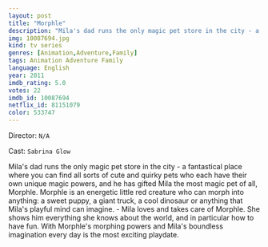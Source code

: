 ```yaml
---
layout: post
title: "Morphle"
description: "Mila's dad runs the only magic pet store in the city - a fantastical place where you can find all sorts of cute and quirky pets who each have their own unique magic powers, and he has gifted Mila the most magic pet of all, Morphle. Morphle is an energetic little red creature who can morph into anything: a sweet puppy, a giant truck, a cool dinosaur or anything that Mila's playful mind can imagine. - Mila loves and takes care of Morphle. She shows him everything she knows about the world, and in particular how to have fun. With Morphle's morphing powers and Mila's boundless im.."
img: 10087694.jpg
kind: tv series
genres: [Animation,Adventure,Family]
tags: Animation Adventure Family 
language: English
year: 2011
imdb_rating: 5.0
votes: 22
imdb_id: 10087694
netflix_id: 81151079
color: 533747
---
```

Director: `N/A`  

Cast: `Sabrina Glow` 

Mila's dad runs the only magic pet store in the city - a fantastical place where you can find all sorts of cute and quirky pets who each have their own unique magic powers, and he has gifted Mila the most magic pet of all, Morphle. Morphle is an energetic little red creature who can morph into anything: a sweet puppy, a giant truck, a cool dinosaur or anything that Mila's playful mind can imagine. - Mila loves and takes care of Morphle. She shows him everything she knows about the world, and in particular how to have fun. With Morphle's morphing powers and Mila's boundless imagination every day is the most exciting playdate.